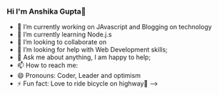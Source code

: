 ### Hi I'm Anshika Gupta👋

- 🔭 I’m currently working on JAvascript and Blogging on technology
- 🌱 I’m currently learning Node.j.s
- 👯 I’m looking to collaborate on 
- 🤔 I’m looking for help with Web Development skills;
- 💬 Ask me about anything, I am happy to help;
- 📫 How to reach me: 
- 😄 Pronouns: Coder, Leader and optimism
- ⚡ Fun fact: Love to ride bicycle on highway🚴
-->
